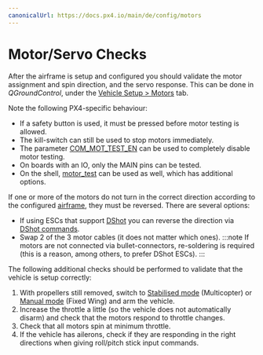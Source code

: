 ```yaml
---
canonicalUrl: https://docs.px4.io/main/de/config/motors
---
```


# Motor/Servo Checks

After the airframe is setup and configured you should validate the motor assignment and spin direction, and the servo response. This can be done in *QGroundControl*, under the [Vehicle Setup > Motors](https://docs.qgroundcontrol.com/en/SetupView/Motors.html) tab.

Note the following PX4-specific behaviour:
- If a safety button is used, it must be pressed before motor testing is allowed.
- The kill-switch can still be used to stop motors immediately.
- The parameter [COM_MOT_TEST_EN](../advanced_config/parameter_reference.md#COM_MOT_TEST_EN) can be used to completely disable motor testing.
- On boards with an IO, only the MAIN pins can be tested.
- On the shell, [motor_test](../modules/modules_command.md#motor-test) can be used as well, which has additional options.

If one or more of the motors do not turn in the correct direction according to the configured [airframe](../airframes/airframe_reference.md), they must be reversed. There are several options:
- If using ESCs that support [DShot](../peripherals/dshot.md) you can reverse the direction via [DShot commands](../peripherals/dshot.md#commands).
- Swap 2 of the 3 motor cables (it does not matter which ones). :::note If motors are not connected via bullet-connectors, re-soldering is required (this is a reason, among others, to prefer DShot ESCs).
:::

The following additional checks should be performed to validate that the vehicle is setup correctly:
1. With propellers still removed, switch to [Stabilised mode](../flight_modes/manual_stabilized_mc.md) (Multicopter) or [Manual mode](../flight_modes/manual_fw.md) (Fixed Wing) and arm the vehicle.
1. Increase the throttle a little (so the vehicle does not automatically disarm) and check that the motors respond to throttle changes.
1. Check that all motors spin at minimum throttle.
1. If the vehicle has ailerons, check if they are responding in the right directions when giving roll/pitch stick input commands.

